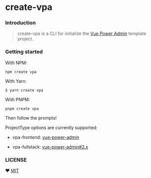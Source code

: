 # create-vpa

### Introduction
> create-vpa is a CLI for initialize the [Vue Power Admin](https://github.com/zhou-tao/vue-power-admin) template project.

### Getting started

With NPM:

```
npm create vpa
```

With Yarn:
```
$ yarn create vpa
```

With PNPM:
```
pnpm create vpa
```

Then follow the prompts!

ProjectType options are currently supported:

- vpa-frontend: [vue-power-admin](https://github.com/zhou-tao/vue-power-admin)

- vpa-fullstack: [vue-power-admin#2.x](https://github.com/zhou-tao/vue-power-admin/tree/2.x)

### LICENSE

:heart: [MIT](https://github.com/zhou-tao/vue-power-admin/blob/2.x/packages/create-vpa/LICENSE)